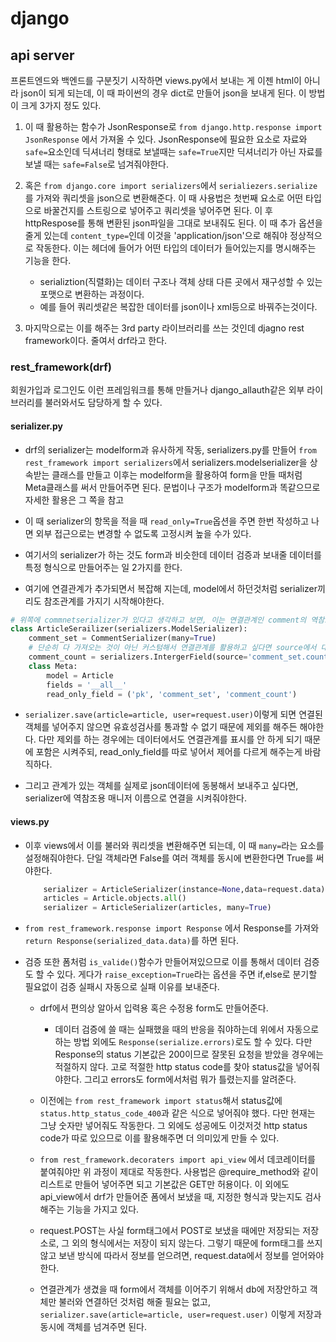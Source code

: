 # django
## api server

프론트엔드와 백엔드를 구분짓기 시작하면 views.py에서 보내는 게 이젠 html이 아니라 json이 되게 되는데, 이 때 파이썬의 경우 dict로 만들어 json을 보내게 된다. 이 방법이 크게 3가지 정도 있다. 

1. 이 때 활용하는 함수가 JsonResponse로 `from django.http.response import JsonResponse` 에서 가져올 수 있다. JsonResponse에 필요한 요소로 자료와 `safe=`요소인데 딕셔너리 형태로 보낼때는 `safe=True`지만 딕셔너리가 아닌 자료를 보낼 때는 `safe=False`로 넘겨줘야한다.

2. 혹은 `from django.core import serializers`에서 `serialiezers.serialize`를 가져와 쿼리셋을 json으로 변환해준다. 이 때 사용법은 첫번째 요소로 어떤 타입으로 바꿀건지를 스트링으로 넣어주고 쿼리셋을 넣어주면 된다. 이 후 httpRespose를 통해 변환된 json파일을 그대로 보내줘도 된다. 이 때 추가 옵션을 줄게 있는데 `content_type=`인데 이것을 'application/json'으로 해줘야 정상적으로 작동한다. 이는 헤더에 들어가 어떤 타입의 데이터가 들어있는지를 명시해주는 기능을 한다.

   - serializtion(직렬화)는 데이터 구조나 객체 상태 다른 곳에서 재구성할 수 있는 포맷으로 변환하는 과정이다.
   - 예를 들어 쿼리셋같은 복잡한 데이터를 json이나 xml등으로 바꿔주는것이다.

3. 마지막으로는 이를 해주는 3rd party 라이브러리를 쓰는 것인데 djagno rest framework이다. 줄여서 drf라고 한다.

### rest_framework(drf)

회원가입과 로그인도 이런 프레임워크를 통해 만들거나 django_allauth같은 외부 라이브러리를 불러와서도 담당하게 할 수 있다.

#### serializer.py

   - drf의 serializer는 modelform과 유사하게 작동, serializers.py를 만들어 `from rest_framework import serializers`에서 serializers.modelserializer을 상속받는 클래스를 만들고 이후는 modelform을 활용하여 form을 만들 때처럼 Meta클래스를 써서 만들어주면 된다. 문법이나 구조가 modelform과 똑같으므로 자세한 활용은 그 쪽을 참고

   - 이 때 serializer의 항목을 적을 때 `read_only=True`옵션을 주면 한번 작성하고 나면 외부 접근으로는 변경할 수 없도록 고정시켜 높을 수가 있다.

   - 여기서의 serializer가 하는 것도 form과 비슷한데 데이터 검증과 보내줄 데이터를 특정 형식으로 만들어주는 일 2가지를 한다.

   - 여기에 연결관계가 추가되면서 복잡해 지는데, model에서 하던것처럼 serializer끼리도 참조관계를 가지기 시작해야한다.

```python
# 위쪽에 commnetserializer가 있다고 생각하고 보면, 이는 연결관계인 comment의 역참조용 매니저이름으로 commnetserializer를 가져와 같이 출력해주는 것이다. 근데 이 때 하나만 들어올게 아니기 때문에 many=True로 해준것이고, article측에서 comment를 수정할 수 없게 만들기 위해서 read_only_field에 추가해준다.
class ArticleSerailizer(serializers.ModelSerializer):
    comment_set = CommentSerializer(many=True)
    # 단순히 다 가져오는 것이 아닌 커스텀해서 연결관계를 활용하고 싶다면 source에서 대상으로 하는 orm문을 어떻게 쓸지를 써주면 된다.
    comment_count = serializers.IntergerField(source='comment_set.count')
    class Meta:
        model = Article
        fields = '__all__'
        read_only_field = ('pk', 'comment_set', 'comment_count')
```

   - `serializer.save(article=article, user=request.user)`이렇게 되면 연결된 객체를 넣어주지 않으면 유효성검사를 통과할 수 없기 때문에 제외를 해주든 해야한다. 다만 제외를 하는 경우에는 데이터에서도 연결관계를 표시를 안 하게 되기 때문에 포함은 시켜주되, read_only_field를 따로 넣어서 제어를 다르게 해주는게 바람직하다.

   - 그리고 관계가 있는 객체를 실제로 json데이터에 동봉해서 보내주고 싶다면, serializer에 역참조용 매니저 이름으로 연결을 시켜줘야한다.

     

#### views.py

   - 이후 views에서 이를 불러와 쿼리셋을 변환해주면 되는데, 이 때 `many=`라는 요소를 설정해줘야한다. 단일 객체라면 False를 여러 객체를 동시에 변환한다면 True를 써야한다. 
   
     ```python
         serializer = ArticleSerializer(instance=None,data=request.data)
         articles = Article.objects.all()
         serializer = ArticleSerializer(articles, many=True)
     ```
   - `from rest_framework.response import Response` 에서 Response를 가져와 `return Response(serialized_data.data)`를 하면 된다.
- 검증 또한 폼처럼 `is_valide()`함수가 만들어져있으므로 이를 통해서 데이터 검증도 할 수 있다. 게다가 `raise_exception=True`라는 옵션을 주면 if,else로 분기할 필요없이 검증 실패시 자동으로 실패 이유를 보내준다.
   - drf에서 편의상 알아서 입력용 혹은 수정용 form도 만들어준다.

     - 데이터 검증에 쓸 때는 실패했을 때의 반응을 줘야하는데 위에서 자동으로 하는 방법 외에도 `Response(serialize.errors)`로도 할 수 있다. 다만 Response의 status 기본값은 200이므로 잘못된 요청을 받았을 경우에는 적절하지 않다. 고로 적절한 http status code를 찾아 status값을 넣어줘야한다. 그리고 errors도 form에서처럼 뭐가 틀렸는지를 알려준다.
   - 이전에는 `from rest_framework import status`해서 status값에 `status.http_status_code_400`과 같은 식으로 넣어줘야 했다. 다만 현재는 그냥 숫자만 넣어줘도 작동한다. 그 외에도 성공에도 이것저것 http status code가 따로 있으므로 이를 활용해주면 더 의미있게 만들 수 있다.
   - `from rest_framework.decoraters import api_view` 에서 데코레이터를 붙여줘야만 위 과정이 제대로 작동한다. 사용법은 @require_method와 같이 리스트로 만들어 넣어주면 되고 기본값은 GET만 허용이다. 이 외에도 api_view에서 drf가 만들어준 폼에서 보냈을 때, 지정한 형식과 맞는지도 검사해주는 기능을 가지고 있다.
   - request.POST는 사실 form태그에서 POST로 보냈을 때에만 저장되는 저장소로, 그 외의 형식에서는 저장이 되지 않는다. 그렇기 때문에 form태그를 쓰지 않고 보낸 방식에 따라서 정보를 얻으려면, request.data에서 정보를 얻어와야한다.
   - 연결관계가 생겼을 때 form에서 객체를 이어주기 위해서 db에 저장안하고 객체만 불러와 연결하던 것처럼 해줄 필요는 없고, `serializer.save(article=article, user=request.user)` 이렇게 저장과 동시에 객체를 넘겨주면 된다. 